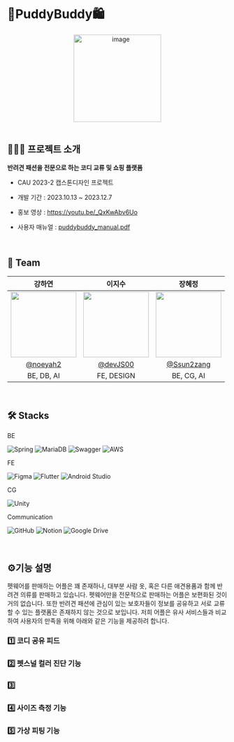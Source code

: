 # 🐶PuddyBuddy🛍️

<div align="center">
<img width="200" alt="image" src="https://github.com/puddybuddy2023/puddyBuddy_fe/assets/110683103/7320e59c-6170-42df-9142-fea4f16c2bd2.png">
</div>
<br>

## 👩🏻‍💻 프로젝트 소개
**반려견 패션을 전문으로 하는 코디 교류 및 쇼핑 플랫폼**

* CAU 2023-2 캡스톤디자인 프로젝트
* 개발 기간 : 2023.10.13 ~ 2023.12.7

* 홍보 영상 : https://youtu.be/_QxKwAbv6Uo

* 사용자 매뉴얼 : [puddybuddy_manual.pdf](https://github.com/puddybuddy2023/puddyBuddy_fe/files/13800238/puddybuddy_manual.pdf)

<br>

## 👥 Team

| 강하연 | 이지수 | 장혜정 |                   
| :------------: | :----------: | :-----------: | 
|    <img src="https://avatars.githubusercontent.com/u/108393035?v=4" height=150 width=150>   | <img src="https://avatars.githubusercontent.com/u/110683103?v=4" height=150 width=150> |<img src="https://avatars.githubusercontent.com/u/98401161?v=4" height=150 width=150>|
|   [@noeyah2](https://github.com/noeyah2)   |    [@devJS00](https://github.com/devJS00)  | [@Ssun2zang](https://github.com/Ssun2zang)  |
| BE, DB, AI | FE, DESIGN | BE, CG, AI |

<br>

## 🛠️ Stacks
BE

![Spring](https://img.shields.io/badge/spring-%236DB33F.svg?style=for-the-badge&logo=spring&logoColor=white)
![MariaDB](https://img.shields.io/badge/MariaDB-003545?style=for-the-badge&logo=mariadb&logoColor=white)
![Swagger](https://img.shields.io/badge/-Swagger-%23Clojure?style=for-the-badge&logo=swagger&logoColor=white)
![AWS](https://img.shields.io/badge/AWS-%23FF9900.svg?style=for-the-badge&logo=amazon-aws&logoColor=white)

FE

![Figma](https://img.shields.io/badge/figma-%23F24E1E.svg?style=for-the-badge&logo=figma&logoColor=white)
![Flutter](https://img.shields.io/badge/Flutter-%2302569B.svg?style=for-the-badge&logo=Flutter&logoColor=white)
![Android Studio](https://img.shields.io/badge/Android%20Studio-3DDC84.svg?style=for-the-badge&logo=android-studio&logoColor=white)


CG

![Unity](https://img.shields.io/badge/unity-%23000000.svg?style=for-the-badge&logo=unity&logoColor=white)

Communication

![GitHub](https://img.shields.io/badge/github-%23121011.svg?style=for-the-badge&logo=github&logoColor=white)
![Notion](https://img.shields.io/badge/Notion-000000?style=for-the-badge&logo=Notion&logoColor=white)
![Google Drive](https://img.shields.io/badge/Google%20Drive-4285F4?style=for-the-badge&logo=googledrive&logoColor=white)

<br>



## ⚙️기능 설명
펫웨어를 판매하는 어플은 꽤 존재하나, 대부분 사람 옷, 혹은 다른 애견용품과 함께 반려견 의류를 판매하고 있습니다. 펫웨어만을 전문적으로 판매하는 어플은 보편화된 것이 거의 없습니다. 또한 반려견 패션에 관심이 있는 보호자들이 정보를 공유하고 서로 교류할 수 있는 플랫폼은 존재하지 않는 것으로 보입니다. 저희 어플은 유사 서비스들과 비교하여 사용자의 만족을 위해 아래와 같은 기능을 제공하려 합니다.

### 1️⃣ 코디 공유 피드

### 2️⃣ 펫스널 컬러 진단 기능

### 3️⃣ 
### 4️⃣ 사이즈 측정 기능
### 5️⃣ 가상 피팅 기능
